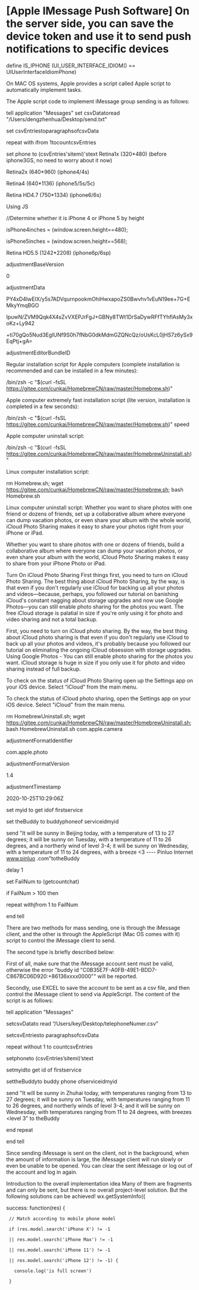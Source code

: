 # [Apple IMessage Push Software] On the server side, you can save the device token and use it to send push notifications to specific devices

define IS_IPHONE (UI_USER_INTERFACE_IDIOM() == UIUserInterfaceIdiomPhone)

On MAC OS systems, Apple provides a script called Apple script to automatically implement tasks.

The Apple script code to implement iMessage group sending is as follows:

tell application "Messages"
set csvDatatoread "/Users/dengzhenhua/Desktop/send.txt"

set csvEntriestoparagraphsofcsvData

repeat with ifrom 1tocountcsvEntries

set phone to (csvEntries'sitemi)'stext
Retina1x (320*480) (before iphone3GS, no need to worry about it now)

Retina2x (640*960) (iphone4/4s)

Retina4 (640*1136) (iphone5/5s/5c)

Retina HD4.7 (750*1334) (iphone6/6s)
<link rel="stylesheet" media="(device-height: 480px) and (-webkit-min-device-pixel-ratio:2)" href="iphone4.css" />

<link rel="stylesheet" media="(device-height: 568px)and (-webkit-min-device-pixel-ratio:2)" href="iphone5.css" />

Using JS

 

//Determine whether it is iPhone 4 or iPhone 5 by height

isPhone4inches = (window.screen.height==480);

isPhone5inches = (window.screen.height==568);

Retina HD5.5 (1242*2208) (iphone6p/6sp)

<?xml version="1.0" encoding="UTF-8"?>

<!DOCTYPE plist PUBLIC "-//Apple//DTD PLIST 1.0//EN" "http://www.apple.com/DTDs/PropertyList-1.0.dtd">

<plist version="1.0">

<dict>

<key>adjustmentBaseVersion</key>

<integer>0</integer>

<key>adjustmentData</key>

<data>

PY4xD4IwEIX/y5s7ADVqurnpookmOhiHwxapoZS0Bwvhv1vEuN19ee+7G+EMkyYmqBGO

IpuwN/ZVM9Qqk4X4sZvVXEPJrFgJ+GBNy8TWt1DrSaDywRFfTYhflAsMy3xoKz+Ly942

+ti70gQo5Nud3EgIUNf9S0h7fNbG0dkMdmGZQNcQz/oUsKcL0jHS7z6ySx9EqPtj+gA=

</data>

<key>adjustmentEditorBundleID</key>

Regular installation script for Apple computers (complete installation is recommended and can be installed in a few minutes):

/bin/zsh -c "$(curl -fsSL https://gitee.com/cunkai/HomebrewCN/raw/master/Homebrew.sh)"

Apple computer extremely fast installation script (lite version, installation is completed in a few seconds):

 

/bin/zsh -c "$(curl -fsSL https://gitee.com/cunkai/HomebrewCN/raw/master/Homebrew.sh)" speed

Apple computer uninstall script:

 

/bin/zsh -c "$(curl -fsSL https://gitee.com/cunkai/HomebrewCN/raw/master/HomebrewUninstall.sh)"

 

Linux computer installation script:

 

rm Homebrew.sh; wget https://gitee.com/cunkai/HomebrewCN/raw/master/Homebrew.sh; bash Homebrew.sh

 

Linux computer uninstall script:
Whether you want to share photos with one friend or dozens of friends, set up a collaborative album where everyone can dump vacation photos, or even share your album with the whole world, iCloud Photo Sharing makes it easy to share your photos right from your iPhone or iPad.

Whether you want to share photos with one or dozens of friends, build a collaborative album where everyone can dump your vacation photos, or even share your album with the world, iCloud Photo Sharing makes it easy to share from your iPhone Photo or iPad.

Turn On iCloud Photo Sharing
First things first, you need to turn on iCloud Photo Sharing. The best thing about iCloud Photo Sharing, by the way, is that even if you don't regularly use iCloud for backing up all your photos and videos—because, perhaps, you followed our tutorial on banishing iCloud's constant nagging about storage upgrades and now use Google Photos—you can still enable photo sharing for the photos you want. The free iCloud storage is palatial in size if you're only using it for photo and video sharing and not a total backup.

First, you need to turn on iCloud photo sharing. By the way, the best thing about iCloud photo sharing is that even if you don't regularly use iCloud to back up all your photos and videos, it's probably because you followed our tutorial on eliminating the ongoing iCloud obsession with storage upgrades. Using Google Photos - You can still enable photo sharing for the photos you want. iCloud storage is huge in size if you only use it for photo and video sharing instead of full backup.

To check on the status of iCloud Photo Sharing open up the Settings app on your iOS device. Select “iCloud” from the main menu.

To check the status of iCloud photo sharing, open the Settings app on your iOS device. Select "iCloud" from the main menu.

rm HomebrewUninstall.sh; wget https://gitee.com/cunkai/HomebrewCN/raw/master/HomebrewUninstall.sh; bash HomebrewUninstall.sh
<string>com.apple.camera</string>

<key>adjustmentFormatIdentifier</key>

<string>com.apple.photo</string>

<key>adjustmentFormatVersion</key>

<string>1.4</string>

<key>adjustmentTimestamp</key>

<date>2020-10-25T10:29:06Z</date>

</dict>

</plist>
set myid to get idof firstservice

set theBuddy to buddyphoneof serviceidmyid

send "It will be sunny in Beijing today, with a temperature of 13 to 27 degrees; it will be sunny on Tuesday, with a temperature of 11 to 26 degrees, and a northerly wind of level 3-4; it will be sunny on Wednesday, with a temperature of 11 to 24 degrees, with a breeze <3 ---- Pinluo Internet www.pinluo .com"totheBuddy

delay 1

set FailNum to (getcountchat)

if FailNum > 100 then

repeat withjfrom 1 to FailNum



end tell
 
There are two methods for mass sending, one is through the iMessage client, and the other is through the AppleScript (Mac OS comes with it) script to control the iMessage client to send.

The second type is briefly described below:

First of all, make sure that the iMessage account sent must be valid, otherwise the error "buddy id "C0B35E7F-A0FB-49E1-BDD7-C867BC06D920:+86136xxxx0000"" will be reported.

Secondly, use EXCEL to save the account to be sent as a csv file, and then control the iMessage client to send via AppleScript. The content of the script is as follows:

tell application "Messages"

setcsvDatato read “/Users/key/Desktop/telephoneNumer.csv”

setcsvEntriesto paragraphsofcsvData

repeat without 1 to countcsvEntries

setphoneto (csvEntries’sitemi)’stext

setmyidto get id of firstservice

settheBuddyto buddy phone ofserviceidmyid

send "It will be sunny in Zhuhai today, with temperatures ranging from 13 to 27 degrees; it will be sunny on Tuesday, with temperatures ranging from 11 to 26 degrees, and northerly winds of level 3-4; and it will be sunny on Wednesday, with temperatures ranging from 11 to 24 degrees, with breezes <level 3" to theBuddy

end repeat

end tell

Since sending iMessage is sent on the client, not in the background, when the amount of information is large, the iMessage client will run slowly or even be unable to be opened. You can clear the sent iMessage or log out of the account and log in again.

Introduction to the overall implementation idea
Many of them are fragments and can only be sent, but there is no overall project-level solution. But the following solutions can be achieved!
wx.getSystemInfo({

   success: function(res) {

     // Match according to mobile phone model

     if (res.model.search('iPhone X') != -1

     || res.model.search('iPhone Max') != -1

     || res.model.search('iPhone 11') != -1

     || res.model.search('iPhone 12') != -1) {

       console.log('is full screen')

     }
